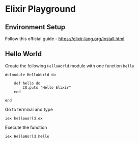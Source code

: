 # Elixir Playground

## Environment Setup
Follow this official guide - https://elixir-lang.org/install.html

## Hello World

Create the following `HelloWorld` module with one function `hello` 

```
defmodule HelloWorld do
	
	def hello do
		IO.puts "Hello Elixir"
	end

end
```

Go to terminal and type
```
iex helloworld.ex
```


Execute the function
```
iex HelloWorld.hello
```